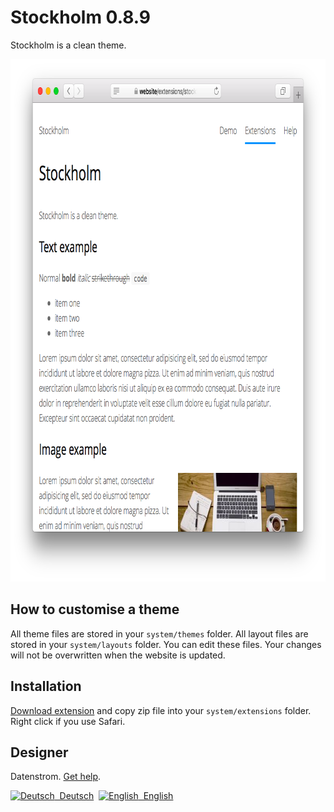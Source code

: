 Stockholm 0.8.9
===============
Stockholm is a clean theme.

<p align="center"><img src="stockholm-screenshot.png?raw=true" width="795" height="836" alt="Screenshot"></p>

## How to customise a theme

All theme files are stored in your `system/themes` folder. All layout files are stored in your `system/layouts` folder. You can edit these files. Your changes will not be overwritten when the website is updated.

## Installation

[Download extension](https://github.com/datenstrom/yellow-extensions/raw/master/zip/stockholm.zip) and copy zip file into your `system/extensions` folder. Right click if you use Safari.

## Designer

Datenstrom. [Get help](https://datenstrom.se/yellow/help/).

<p>
<a href="README-de.md"><img src="https://raw.githubusercontent.com/datenstrom/yellow-extensions/master/source/help/language-de.png" width="15" height="15" alt="Deutsch">&nbsp; Deutsch</a>&nbsp;
<a href="README.md"><img src="https://raw.githubusercontent.com/datenstrom/yellow-extensions/master/source/help/language-en.png" width="15" height="15" alt="English">&nbsp; English</a>&nbsp;
</p>
